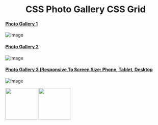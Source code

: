 # <div align="center"> CSS Photo Gallery CSS Grid</div>
#### [Photo Gallery 1](https://github.com/HmSalah/photo-gallery/tree/main/photo%20gallery%201)  ####
![image](https://user-images.githubusercontent.com/74623220/112024556-522fec80-8b02-11eb-968b-771d0601ef9f.png)

#### [Photo Gallery 2](https://github.com/HmSalah/photo-gallery/tree/main/photo%20gallery%202)  ####
![image](https://user-images.githubusercontent.com/74623220/112349712-f480d900-8c96-11eb-9338-a464ee22815d.png)

#### [Photo Gallery 3 (Responsive To Screen Size: Phone, Tablet, Desktop](https://github.com/HmSalah/photo-gallery/tree/main/photo%20gallery%203)  ####
![image](https://user-images.githubusercontent.com/74623220/112348813-2e051480-8c96-11eb-969a-b94cee4c0455.png)


<p float="left">
  <img src="![image](https://user-images.githubusercontent.com/74623220/112024556-522fec80-8b02-11eb-968b-771d0601ef9f.png)" width="100" />
  <img src="![image](https://user-images.githubusercontent.com/74623220/112349712-f480d900-8c96-11eb-9338-a464ee22815d.png)" width="100" /> 

</p>


